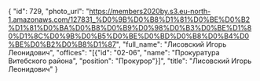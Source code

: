 {
    "id": 729,
    "photo_url": "https://members2020by.s3.eu-north-1.amazonaws.com/127831_%D0%9B%D0%B8%D1%81%D0%BE%D0%B2%D1%81%D0%BA%D0%B8%D0%B9%D0%98%D0%B3%D0%BE%D1%80%D1%8C%D0%9B%D0%B5%D0%BE%D0%BD%D0%B8%D0%B4%D0%BE%D0%B2%D0%B8%D1%87",
    "full_name": "Лисовский Игорь Леонидович",
    "offices": "[{\"id\": \"02-06\", \"name\": \"Прокуратура Витебского района\", \"position\": \"Прокурор\"}]",
    "title": "Лисовский Игорь Леонидович"
}